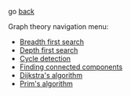 go [back](../ALGOS-MENU.md)

Graph theory navigation menu:
* [Breadth first search](../graph-theory/breadthFirstSearch.md)
* [Depth first search](../graph-theory/depthFirstSearch.md)
* [Cycle detection](../graph-theory/cycleDetection.md)
* [Finding connected components](../graph-theory/findingConnectedComponents.md)
* [Dijkstra's algorithm](../graph-theory/dijkstra.md)
* [Prim's algorithm](../graph-theory/prim.md)

